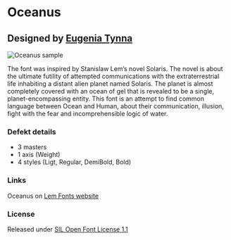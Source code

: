 # Oceanus
## Designed by [Eugenia Tynna](https://www.instagram.com/tynnatynna/)

![Oceanus sample](https://lemfont.xyz/wp-content/uploads/2022/01/oceanus-03-2048x1366.jpg)

The font was inspired by Stanislaw Lem’s novel Solaris.
The novel is about the ultimate futility of attempted communications with the extraterrestrial life inhabiting a distant alien planet named Solaris. The planet is almost completely covered with an ocean of gel that is revealed to be a single, planet-encompassing entity.
This font is an attempt to find common language between Ocean and Human, about their communication, illusion, fight with the fear and incomprehensible logic of water.

### Defekt details
- 3 masters
- 1 axis (Weight)
- 4 styles (Ligt, Regular, DemiBold, Bold)

### Links

Oceanus on [Lem Fonts website](https://lemfont.xyz/oceanus/)

### License

Released under [SIL Open Font License 1.1](https://scripts.sil.org/cms/scripts/page.php?site_id=nrsi&id=ofl)

